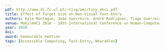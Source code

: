 ```yaml
---
pdf: http://www.di.fc.ul.pt/~tjvg/amc/tiny_mhci.pdf
title: Effect of Target Size on Non-Visual Text-Entry 
authors: Kyle Montague, João Guerreiro, André Rodrigues, Tiago Guerreiro, Hugo Nicolau, Daniel Gonçalves
venue: MobileHCI 2016 - 18th International Conference on Human-Computer Interaction with Mobile Devices and Services, Florence, Italy, September, 2016
year: 2016
doi: 
award: honourable mention
tags: [Accessible Computing, Text-Entry, Wearables]
---
```

